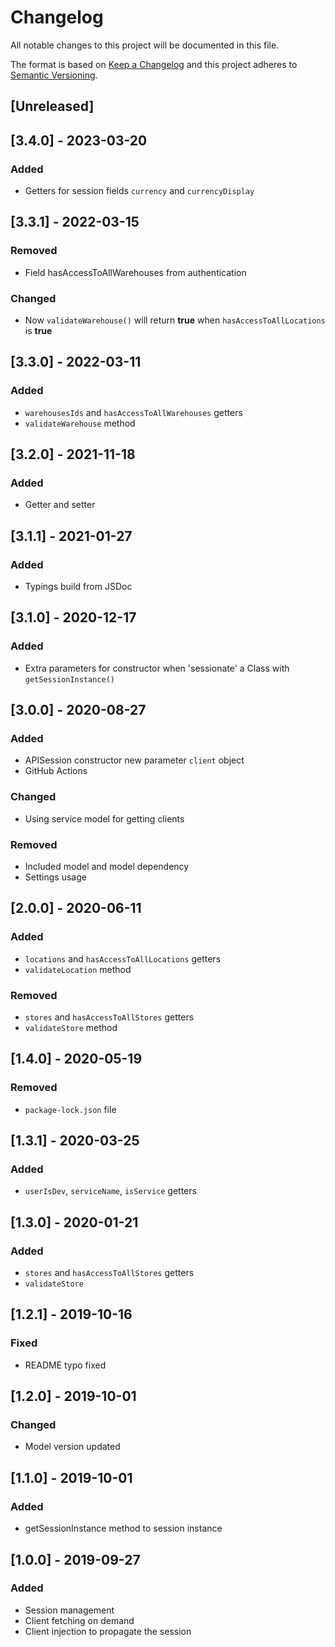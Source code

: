 # Changelog

All notable changes to this project will be documented in this file.

The format is based on [Keep a Changelog](http://keepachangelog.com/en/1.0.0/)
and this project adheres to [Semantic Versioning](http://semver.org/spec/v2.0.0.html).

## [Unreleased]

## [3.4.0] - 2023-03-20
### Added
- Getters for session fields `currency` and `currencyDisplay`

## [3.3.1] - 2022-03-15
### Removed
- Field hasAccessToAllWarehouses from authentication

### Changed
- Now `validateWarehouse()` will return **true** when `hasAccessToAllLocations` is **true**

## [3.3.0] - 2022-03-11
### Added
- `warehousesIds` and `hasAccessToAllWarehouses` getters
- `validateWarehouse` method

## [3.2.0] - 2021-11-18
### Added
- Getter and setter

## [3.1.1] - 2021-01-27
### Added
- Typings build from JSDoc

## [3.1.0] - 2020-12-17
### Added
- Extra parameters for constructor when 'sessionate' a Class with `getSessionInstance()`

## [3.0.0] - 2020-08-27
### Added
- APISession constructor new parameter `client` object
- GitHub Actions

### Changed
- Using service model for getting clients

### Removed
- Included model and model dependency
- Settings usage

## [2.0.0] - 2020-06-11
### Added
- `locations` and `hasAccessToAllLocations` getters
- `validateLocation` method

### Removed
- `stores` and `hasAccessToAllStores` getters
- `validateStore` method

## [1.4.0] - 2020-05-19
### Removed
- `package-lock.json` file

## [1.3.1] - 2020-03-25
### Added
- `userIsDev`, `serviceName`, `isService` getters

## [1.3.0] - 2020-01-21
### Added
- `stores` and `hasAccessToAllStores` getters
- `validateStore`

## [1.2.1] - 2019-10-16
### Fixed
- README typo fixed

## [1.2.0] - 2019-10-01
### Changed
- Model version updated

## [1.1.0] - 2019-10-01
### Added
- getSessionInstance method to session instance

## [1.0.0] - 2019-09-27
### Added
- Session management
- Client fetching on demand
- Client injection to propagate the session

